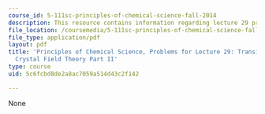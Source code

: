 ```yaml
---
course_id: 5-111sc-principles-of-chemical-science-fall-2014
description: This resource contains information regarding lecture 29 problem.
file_location: /coursemedia/5-111sc-principles-of-chemical-science-fall-2014/5c6fcbd8de2a8ac7059a514d43c2f142_MIT5_111F14_Lec29Prob.pdf
file_type: application/pdf
layout: pdf
title: 'Principles of Chemical Science, Problems for Lecture 29: Transition Metals:
  Crystal Field Theory Part II'
type: course
uid: 5c6fcbd8de2a8ac7059a514d43c2f142

---
```

None